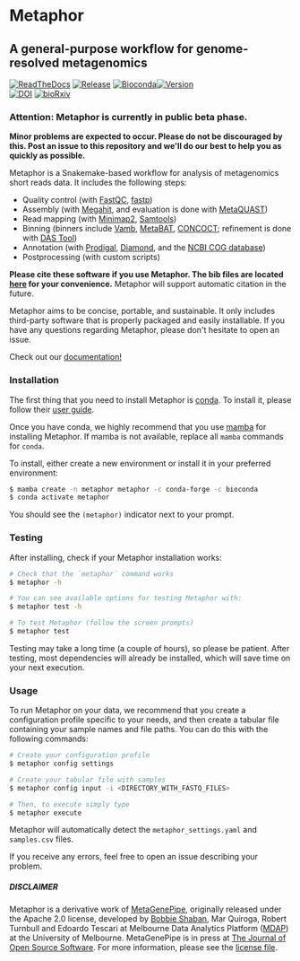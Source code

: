 # Metaphor
## A general-purpose workflow for genome-resolved metagenomics

[![ReadTheDocs](https://img.shields.io/readthedocs/metaphor-workflow?color=g)](https://metaphor-workflow.readthedocs.io/) [![Release](https://img.shields.io/github/v/tag/vinisalazar/metaphor?color=g&label=release)]([https://github.com/vinisalazar/metaphor/tags])
[![Bioconda](https://img.shields.io/conda/dn/bioconda/metaphor.svg?label=Bioconda )](https://anaconda.org/bioconda/metaphor)[![Version](https://anaconda.org/bioconda/metaphor/badges/version.svg)](https://anaconda.org/bioconda/metaphor)  
[![DOI](https://img.shields.io/badge/doi-10.1101%2F2023.02.09.527784-blue)](https://doi.org/10.1101/2023.02.09.527784) [![bioRxiv](https://img.shields.io/badge/biorXiv-2023.02.09.527784-BD2635)](https://www.biorxiv.org/content/10.1101/2023.02.09.527784)

### Attention: Metaphor is currently in public beta phase.
**Minor problems are expected to occur. Please do not be discouraged by this. Post an issue to this repository and we'll do our best to help you as quickly as possible.**

Metaphor is a Snakemake-based workflow for analysis of metagenomics short reads data. It includes the following steps:
- Quality control (with [FastQC](https://github.com/s-andrews/FastQC/), [fastp](https://github.com/marcelm/fastp))
- Assembly (with [Megahit](https://github.com/voutcn/megahit), and evaluation is done with [MetaQUAST](https://github.com/ablab/quast))
- Read mapping (with [Minimap2](https://github.com/lh3/minimap2), [Samtools](https://github.com/samtools/samtools))
- Binning (binners include [Vamb](https://github.com/RasmussenLab/vamb/), [MetaBAT](https://bitbucket.org/berkeleylab/metabat), [CONCOCT](https://github.com/BinPro/CONCOCT)<!--, [GraphBin](https://github.com/Vini2/GraphBin)-->; refinement is done with [DAS Tool](https://github.com/cmks/DAS_Tool))
- Annotation (with [Prodigal](https://github.com/hyattpd/Prodigal), [Diamond](https://github.com/bbuchfink/diamond), and the [NCBI COG database](https://www.ncbi.nlm.nih.gov/research/cog-project/))
- Postprocessing (with custom scripts)

**Please cite these software if you use Metaphor. The bib files are located [here](./metaphor/workflow/bibs/) for your convenience.**
Metaphor will support automatic citation in the future.

Metaphor aims to be concise, portable, and sustainable. It only includes third-party software that is properly packaged and easily installable.
If you have any questions regarding Metaphor, please don't hesitate to open an issue.

Check out our [documentation!](https://metaphor-workflow.readthedocs.io)

### Installation
The first thing that you need to install Metaphor is [conda](https://docs.conda.io/). To install it, please follow their [user guide](https://docs.conda.io/projects/conda/en/latest/user-guide/install/index.html).

Once you have conda, we highly recommend that you use [mamba](https://mamba.readthedocs.io/en/latest/installation.html) for installing Metaphor. If mamba is not available, replace all `mamba` commands for `conda`.

To install, either create a new environment or install it in your preferred environment:
```bash
$ mamba create -n metaphor metaphor -c conda-forge -c bioconda
$ conda activate metaphor
```

You should see the `(metaphor)` indicator next to your prompt.

### Testing
After installing, check if your Metaphor installation works:

```bash
# Check that the `metaphor` command works
$ metaphor -h

# You can see available options for testing Metaphor with:
$ metaphor test -h

# To test Metaphor (follow the screen prompts)
$ metaphor test
```

Testing may take a long time (a couple of hours), so please be patient. After testing, most dependencies will already be installed, which will save time on your next execution.

### Usage
To run Metaphor on your data, we recommend that you create a configuration profile specific to your needs, and then create a tabular file containing your sample names and file paths. You can do this with the following commands:

```bash
# Create your configuration profile
$ metaphor config settings

# Create your tabular file with samples
$ metaphor config input -i <DIRECTORY_WITH_FASTQ_FILES>

# Then, to execute simply type 
$ metaphor execute
```

Metaphor will automatically detect the `metaphor_settings.yaml` and `samples.csv` files.

If you receive any errors, feel free to open an issue describing your problem.


##### DISCLAIMER
Metaphor is a derivative work of [MetaGenePipe](https://gitlab.unimelb.edu.au/bshaban/metaGenePipe/), originally released under the
Apache 2.0 license, developed by [Bobbie Shaban](https://gitlab.unimelb.edu.au/bshaban), Mar Quiroga, Robert Turnbull
and Edoardo Tescari at Melbourne Data Analytics Platform ([MDAP](https://mdap.unimelb.edu.au/)) at the
University of Melbourne. MetaGenePipe is in press at [The Journal of Open Source Software](https://joss.theoj.org/papers/c9c52942084258507eeb1693b83153ba). For more information, please see the [license file](./LICENSE.md).

